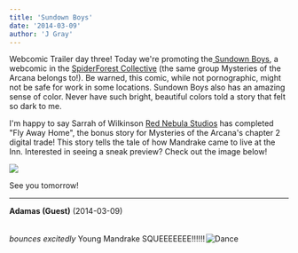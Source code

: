 ```yaml
---
title: 'Sundown Boys'
date: '2014-03-09'
author: 'J Gray'
---
```


<p>Webcomic Trailer day three! Today we're promoting the<a href="https://www.comic-rocket.com/explore/the-sundown-boys/" target="_blank"> Sundown Boys</a>, a webcomic in the <a href="http://www.spiderforest.com/" target="_blank">SpiderForest Collective</a> (the same group Mysteries of the Arcana belongs to!). Be warned, this comic, while not pornographic, might not be safe for work in some locations. Sundown Boys also has an amazing sense of color. Never have such bright, beautiful colors told a story that felt so dark to me.</p><p>I'm happy to say Sarrah of Wilkinson <a href="http://www.rednebulastudios.com/" target="_blank">Red Nebula Studios</a> has completed "Fly Away Home", the bonus story for Mysteries of the Arcana's chapter 2 digital trade! This story tells the tale of how Mandrake came to live at the Inn. Interested in seeing a sneak preview? Check out the image below!</p><p><img src="/pics/abe3028baf49d0a9b7cb53743cb4fce2.jpg"></p><p>See you tomorrow!</p>

---
**Adamas (Guest)** (2014-03-09)

<br> *bounces excitedly* Young Mandrake SQUEEEEEEE!!!!!!<img alt=" Dance " src=" //smilies/dkdance.gif " border="0" vspace="2" hspace="2"><br>


